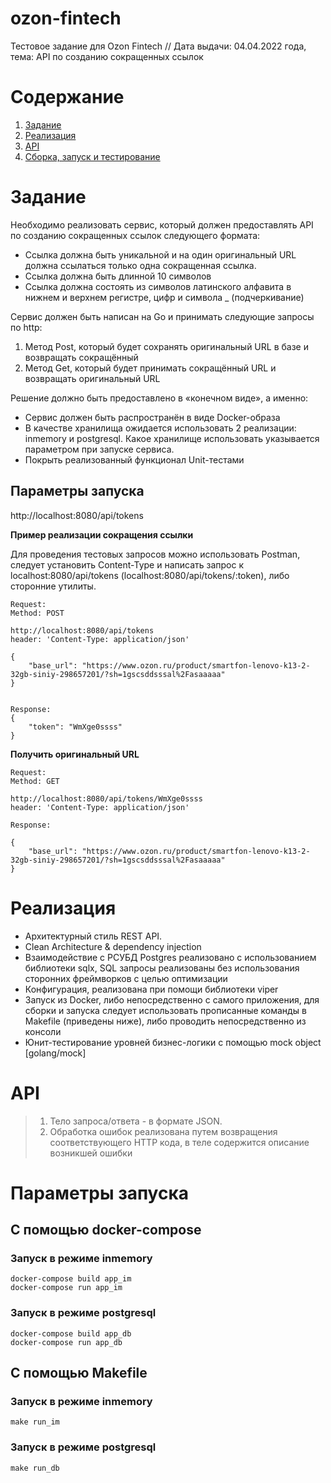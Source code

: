# ozon-fintech
Тестовое задание для Ozon Fintech // Дата выдачи: 04.04.2022 года, тема: API по созданию сокращенных ссылок


<!-- ToC start -->
# Содержание

1. [Задание](#Описание-задачи)
2. [Реализация](#Реализация)
3. [API](#API)
4. [Сборка, запуск и тестирование](#Сборка-и-запуск)
<!-- ToC end -->

# Задание

Необходимо реализовать сервис, который должен предоставлять API по созданию сокращенных ссылок следующего формата:
- Ссылка должна быть уникальной и на один оригинальный URL должна ссылаться только одна сокращенная ссылка.
- Ссылка должна быть длинной 10 символов
- Ссылка должна состоять из символов латинского алфавита в нижнем и верхнем регистре, цифр и символа _ (подчеркивание)


Сервис должен быть написан на Go и принимать следующие запросы по http:
1. Метод Post, который будет сохранять оригинальный URL в базе и возвращать сокращённый
2. Метод Get, который будет принимать сокращённый URL и возвращать оригинальный URL

Решение должно быть предоставлено в «конечном виде», а именно:
- Сервис должен быть распространён в виде Docker-образа
- В качестве хранилища ожидается использовать 2 реализации: inmemory и postgresql.
Какое хранилище использовать указывается параметром при запуске сервиса.
- Покрыть реализованный функционал Unit-тестами

## Параметры запуска

http://localhost:8080/api/tokens

**Пример реализации сокращения ссылки**

Для проведения тестовых запросов можно использовать Postman, следует установить Content-Type и написать запрос к localhost:8080/api/tokens (localhost:8080/api/tokens/:token), либо сторонние утилиты.
```
Request:
Method: POST

http://localhost:8080/api/tokens
header: 'Content-Type: application/json'

{
    "base_url": "https://www.ozon.ru/product/smartfon-lenovo-k13-2-32gb-siniy-298657201/?sh=1gscsddsssal%2Fasaaaaa"
}


Response:
{
    "token": "WmXge0ssss"
}
```

**Получить оригинальный URL**
```
Request:
Method: GET

http://localhost:8080/api/tokens/WmXge0ssss
header: 'Content-Type: application/json'

Response:

{
    "base_url": "https://www.ozon.ru/product/smartfon-lenovo-k13-2-32gb-siniy-298657201/?sh=1gscsddsssal%2Fasaaaaa"
}

```


# Реализация

- Архитектурный стиль REST API.
- Clean Architecture & dependency injection
- Взаимодействие с РСУБД Postgres реализовано с использованием библиотеки sqlx, SQL запросы реализованы без использования сторонних фреймворков
с целью оптимизации
- Конфигурация, реализована при помощи библиотеки viper
- Запуск из Docker, либо непосредственно с самого приложения, для сборки и запуска следует использовать прописанные команды в Makefile (приведены ниже),
либо проводить непосредственно из консоли
- Юнит-тестирование уровней бизнес-логики с помощью mock object [golang/mock]

# API

> 1) Тело запроса/ответа - в формате JSON.
> 2) Обработка ошибок реализована путем возвращения соответствующего HTTP кода, в теле содержится описание возникшей ошибки

# Параметры запуска
## С помощью docker-compose

### Запуск в режиме inmemory
```
docker-compose build app_im
docker-compose run app_im
```
### Запуск в режиме postgresql
```
docker-compose build app_db
docker-compose run app_db
```


## С помощью Makefile

### Запуск в режиме inmemory
```
make run_im
```
### Запуск в режиме postgresql
```
make run_db
```
